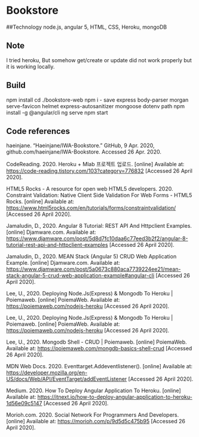 # Bookstore
##Technology
node.js, angular 5, HTML, CSS, Heroku, mongoDB

## Note

I tried heroku, But somehow get/create or update did not work properly but it is working locally.

## Build

npm install
cd ./bookstore-web
npm i - save express body-parser morgan serve-favicon helmet express-autosanitizer mongoose dotenv path
npm install -g @angular/cli
ng serve
npm start

## Code references
haeinjane. “Haeinjane/IWA-Bookstore.” GitHub, 9 Apr. 2020, github.com/haeinjane/IWA-Bookstore. Accessed 26 Apr. 2020.

CodeReading. 2020. Heroku + Mlab 프로젝트 업로드. [online] Available at: <https://code-reading.tistory.com/103?category=776832> [Accessed 26 April 2020].

HTML5 Rocks - A resource for open web HTML5 developers. 2020. Constraint Validation: Native Client Side Validation For Web Forms - HTML5 Rocks. [online] Available at: <https://www.html5rocks.com/en/tutorials/forms/constraintvalidation/> [Accessed 26 April 2020].

Jamaludin, D., 2020. Angular 8 Tutorial: REST API And Httpclient Examples. [online] Djamware.com. Available at: <https://www.djamware.com/post/5d8d7fc10daa6c77eed3b2f2/angular-8-tutorial-rest-api-and-httpclient-examples> [Accessed 26 April 2020].

Jamaludin, D., 2020. MEAN Stack (Angular 5) CRUD Web Application Example. [online] Djamware.com. Available at: <https://www.djamware.com/post/5a0673c880aca7739224ee21/mean-stack-angular-5-crud-web-application-example#angular-cli> [Accessed 26 April 2020].

Lee, U., 2020. Deploying Node.Js(Express) & Mongodb To Heroku | Poiemaweb. [online] PoiemaWeb. Available at: <https://poiemaweb.com/nodejs-heroku> [Accessed 26 April 2020].

Lee, U., 2020. Deploying Node.Js(Express) & Mongodb To Heroku | Poiemaweb. [online] PoiemaWeb. Available at: <https://poiemaweb.com/nodejs-heroku> [Accessed 26 April 2020].

Lee, U., 2020. Mongodb Shell - CRUD | Poiemaweb. [online] PoiemaWeb. Available at: <https://poiemaweb.com/mongdb-basics-shell-crud> [Accessed 26 April 2020].

MDN Web Docs. 2020. Eventtarget.Addeventlistener(). [online] Available at: <https://developer.mozilla.org/en-US/docs/Web/API/EventTarget/addEventListener> [Accessed 26 April 2020].

Medium. 2020. How To Deploy Angular Application To Heroku. [online] Available at: <https://itnext.io/how-to-deploy-angular-application-to-heroku-1d56e09c5147> [Accessed 26 April 2020].

Morioh.com. 2020. Social Network For Programmers And Developers. [online] Available at: <https://morioh.com/p/9d5d5c475b95> [Accessed 26 April 2020].


